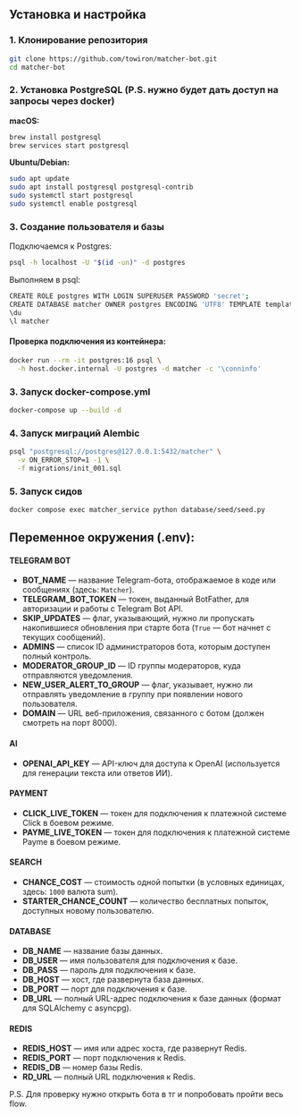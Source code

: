 ## Установка и настройка

### 1. Клонирование репозитория

```bash
git clone https://github.com/towiron/matcher-bot.git
cd matcher-bot
```

### 2. Установка PostgreSQL (P.S. нужно будет дать доступ на запросы через docker)

**macOS:**
```bash
brew install postgresql
brew services start postgresql
```

**Ubuntu/Debian:**
```bash
sudo apt update
sudo apt install postgresql postgresql-contrib
sudo systemctl start postgresql
sudo systemctl enable postgresql
```

### 3. Создание пользователя и базы

Подключаемся к Postgres:
```bash
psql -h localhost -U "$(id -un)" -d postgres
```
Выполняем в psql:
```bash
CREATE ROLE postgres WITH LOGIN SUPERUSER PASSWORD 'secret';
CREATE DATABASE matcher OWNER postgres ENCODING 'UTF8' TEMPLATE template1;
\du
\l matcher
```

#### Проверка подключения из контейнера:
```bash
docker run --rm -it postgres:16 psql \
  -h host.docker.internal -U postgres -d matcher -c '\conninfo'
```

### 3. Запуск docker-compose.yml
```bash
docker-compose up --build -d
```

### 4. Запуск миграций Alembic
```bash
psql "postgresql://postgres@127.0.0.1:5432/matcher" \
  -v ON_ERROR_STOP=1 -1 \
  -f migrations/init_001.sql
```

### 5. Запуск сидов
```bash
docker compose exec matcher_service python database/seed/seed.py
```

## Переменное окружения (.env):
#### TELEGRAM BOT

- **BOT_NAME** — название Telegram-бота, отображаемое в коде или сообщениях (здесь: `Matcher`).
- **TELEGRAM_BOT_TOKEN** — токен, выданный BotFather, для авторизации и работы с Telegram Bot API.
- **SKIP_UPDATES** — флаг, указывающий, нужно ли пропускать накопившиеся обновления при старте бота (`True` — бот начнет с текущих сообщений).
- **ADMINS** — список ID администраторов бота, которым доступен полный контроль.
- **MODERATOR_GROUP_ID** — ID группы модераторов, куда отправляются уведомления.
- **NEW_USER_ALERT_TO_GROUP** — флаг, указывает, нужно ли отправлять уведомление в группу при появлении нового пользователя.
- **DOMAIN** — URL веб-приложения, связанного с ботом (должен смотреть на порт 8000).

#### AI

- **OPENAI_API_KEY** — API-ключ для доступа к OpenAI (используется для генерации текста или ответов ИИ).

#### PAYMENT

- **CLICK_LIVE_TOKEN** — токен для подключения к платежной системе Click в боевом режиме.
- **PAYME_LIVE_TOKEN** — токен для подключения к платежной системе Payme в боевом режиме.

#### SEARCH

- **CHANCE_COST** — стоимость одной попытки (в условных единицах, здесь: `1000` валюта sum).
- **STARTER_CHANCE_COUNT** — количество бесплатных попыток, доступных новому пользователю.

#### DATABASE

- **DB_NAME** — название базы данных.
- **DB_USER** — имя пользователя для подключения к базе.
- **DB_PASS** — пароль для подключения к базе.
- **DB_HOST** — хост, где развернута база данных.
- **DB_PORT** — порт для подключения к базе.
- **DB_URL** — полный URL-адрес подключения к базе данных (формат для SQLAlchemy с asyncpg).

#### REDIS

- **REDIS_HOST** — имя или адрес хоста, где развернут Redis.
- **REDIS_PORT** — порт подключения к Redis.
- **REDIS_DB** — номер базы Redis.
- **RD_URL** — полный URL подключения к Redis.

P.S. Для проверку нужно открыть бота в тг и попробовать пройти весь flow.